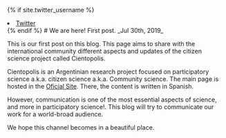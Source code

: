 {% if site.twitter_username %}
  <li>
    <a href="https://twitter.com/{{  site.twitter_username }}">
      <i class="fa fa-twitter"></i> Twitter
    </a>
  </li>
{% endif %}
# We are here! First post.
_Jul 30th, 2019_

This is our first post on this blog. This page aims to share with the international community different aspects and updates of the citizen science project called Cientopolis.

Cientopolis is an Argentinian research project focused on participatory science a.k.a. citizen science a.k.a. Community science. The main page is hosted in the [Oficial Site](http://www.cientopolis.org). There, the content is written in Spanish.

However, communication is one of the most essential aspects of science, and more in participatory science!. This blog will try to communicate our work for a world-broad audience.

We hope this channel becomes in a beautiful place.
